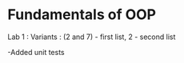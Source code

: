 # Fundamentals of OOP

Lab 1 :
Variants : (2 and 7) - first list, 2 - second list

-Added unit tests
